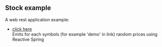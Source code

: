 ## Stock example 

A web rest application example:
* [click here](http://localhost:8080/stocks/demo) \
Emits for each symbols (for example 'demo' in link) random prices using Reactive Spring
